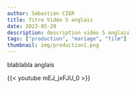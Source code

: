 ```yaml
---
author: Sébastien CIER
title: Titre Vidéo 5 anglais
date: 2023-05-20
description: description vidéo 5 anglais
tags: ["production", "mariage", "film"]
thumbnail: img/production1.png
---
```


blablabla anglais


{{< youtube mEJ_jxFJU_0 >}}


